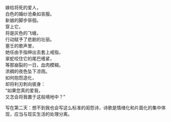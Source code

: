 <p class="has-line-data" data-line-start="2" data-line-end="17">嫁给将死的爱人，<br>
白色的婚纱沧桑如丧服。<br>
新娘的脚步徘徊。<br>
穿上它，<br>
将是灰色的飞蛾，<br>
行动赋予了悲剧的壮丽。<br>
塞壬的歌声里，<br>
她任由手指伸出去套上戒指，<br>
翠蛇咬住它的尾巴缠紧，<br>
等那崩裂的一日，血肉模糊。<br>
浓稠的夜色坠下凉雨。<br>
如何抱怨造化，<br>
却将利刃刺向彼身：<br>
“如果您真的爱我，<br>
又怎会将我置于这般境地中？”</p>
<p class="has-line-data" data-line-start="18" data-line-end="19">写在第二天：想不到我也会写这么标准的闺怨诗，诗歌是情绪化和片面化的集中体现，应当与现实生活的处理分离。</p>
